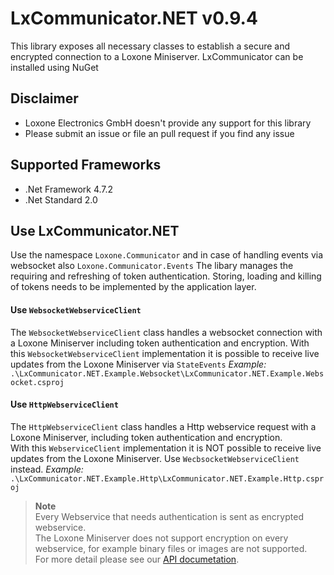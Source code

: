 # LxCommunicator.NET v0.9.4
This library exposes all necessary classes to establish a secure and encrypted connection to a Loxone Miniserver.
LxCommunicator can be installed using NuGet 

## Disclaimer
- Loxone Electronics GmbH doesn't provide any support for this library
- Please submit an issue or file an pull request if you find any issue

## Supported Frameworks
- .Net Framework 4.7.2
- .Net Standard 2.0

## Use LxCommunicator.NET
Use the namespace `Loxone.Communicator` and in case of handling events via websocket also `Loxone.Communicator.Events`
The libary manages the requiring and refreshing of token authentication. Storing, loading and killing of tokens needs to be implemented by the application layer.

#### Use `WebsocketWebserviceClient`
The `WebsocketWebserviceClient` class handles a websocket connection with a Loxone Miniserver including token authentication and encryption.
With this `WebsocketWebserviceClient` implementation it is possible to receive live updates from the Loxone Miniserver via `StateEvents`
*Example:* `.\LxCommunicator.NET.Example.Websocket\LxCommunicator.NET.Example.Websocket.csproj`

#### Use `HttpWebserviceClient`
The `HttpWebserviceClient` class handles a Http webservice request with a Loxone Miniserver, including token authentication and encryption.
<br>
With this `WebserviceClient` implementation it is NOT possible to receive live updates from the Loxone Miniserver. Use `WecbsocketWebserviceClient` instead.
*Example:* `.\LxCommunicator.NET.Example.Http\LxCommunicator.NET.Example.Http.csproj`

> **Note**<br>Every Webservice that needs authentication is sent as encrypted webservice.<br>The Loxone Miniserver does not support encryption on every webservice, for example binary files or images are not supported.<br>For more detail please see our [API documetation](https://www.loxone.com/enen/kb/api/ ).
